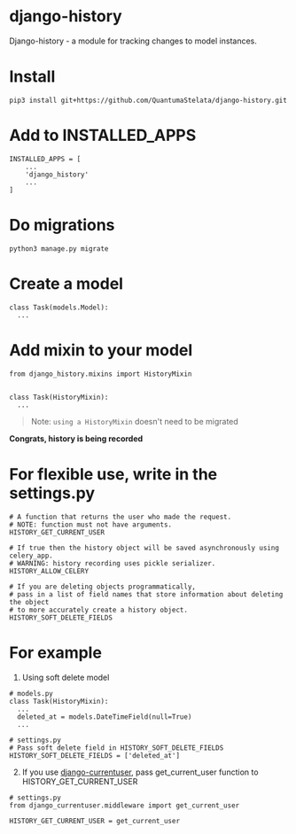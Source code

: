 # django-history

Django-history - a module for tracking changes to model instances.

# Install

```
pip3 install git+https://github.com/QuantumaStelata/django-history.git
```

# Add to INSTALLED_APPS

```
INSTALLED_APPS = [
    ...
    'django_history'
    ...
]
```

# Do migrations

```
python3 manage.py migrate
```

# Create a model

```
class Task(models.Model):
  ...
```


# Add mixin to your model

```
from django_history.mixins import HistoryMixin


class Task(HistoryMixin):
  ...
```

> Note: `using a HistoryMixin` doesn't need to be migrated

**Congrats, history is being recorded**

# For flexible use, write in the settings.py

```
# A function that returns the user who made the request.
# NOTE: function must not have arguments.
HISTORY_GET_CURRENT_USER

# If true then the history object will be saved asynchronously using celery_app.
# WARNING: history recording uses pickle serializer.
HISTORY_ALLOW_CELERY

# If you are deleting objects programmatically,
# pass in a list of field names that store information about deleting the object
# to more accurately create a history object.
HISTORY_SOFT_DELETE_FIELDS

```

# For example

1) Using soft delete model

```
# models.py
class Task(HistoryMixin):
  ...
  deleted_at = models.DateTimeField(null=True)
  ...

# settings.py
# Pass soft delete field in HISTORY_SOFT_DELETE_FIELDS
HISTORY_SOFT_DELETE_FIELDS = ['deleted_at']
```

2) If you use [django-currentuser](https://github.com/PaesslerAG/django-currentuser), pass get_current_user function to HISTORY_GET_CURRENT_USER
```
# settings.py
from django_currentuser.middleware import get_current_user

HISTORY_GET_CURRENT_USER = get_current_user
```
